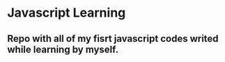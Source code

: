 # Javascript Learning
## Repo with all of my fisrt javascript codes writed while learning by myself.
